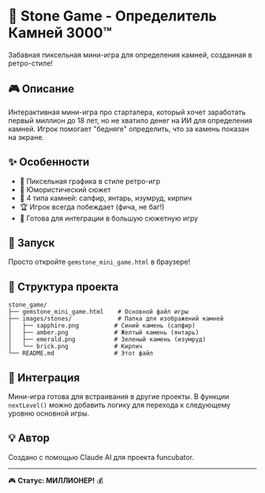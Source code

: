 # 💎 Stone Game - Определитель Камней 3000™

Забавная пиксельная мини-игра для определения камней, созданная в ретро-стиле!

## 🎮 Описание

Интерактивная мини-игра про стартапера, который хочет заработать первый миллион до 18 лет, но не хватило денег на ИИ для определения камней. Игрок помогает "бедняге" определить, что за камень показан на экране.

## ✨ Особенности

- 🎨 Пиксельная графика в стиле ретро-игр
- 🎪 Юмористический сюжет 
- 💎 4 типа камней: сапфир, янтарь, изумруд, кирпич
- 🏆 Игрок всегда побеждает (фича, не баг!)
- 🎯 Готова для интеграции в большую сюжетную игру

## 🚀 Запуск

Просто откройте `gemstone_mini_game.html` в браузере!

## 📁 Структура проекта

```
stone_game/
├── gemstone_mini_game.html    # Основной файл игры
├── images/stones/             # Папка для изображений камней
│   ├── sapphire.png          # Синий камень (сапфир)
│   ├── amber.png             # Желтый камень (янтарь)
│   ├── emerald.png           # Зеленый камень (изумруд)
│   └── brick.png             # Кирпич
└── README.md                 # Этот файл
```

## 🎯 Интеграция

Мини-игра готова для встраивания в другие проекты. В функции `nextLevel()` можно добавить логику для перехода к следующему уровню основной игры.

## 💡 Автор

Создано с помощью Claude AI для проекта funcubator.

---

🎮 **Статус: МИЛЛИОНЕР!** 💰 
